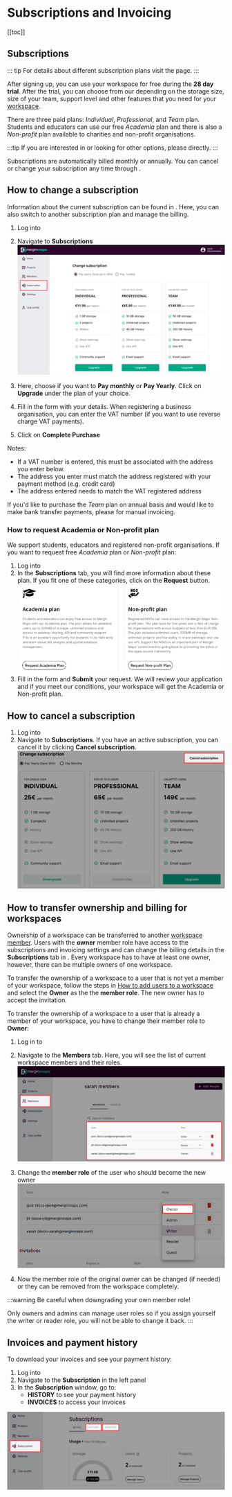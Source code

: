 # Subscriptions and Invoicing
[[toc]]

## Subscriptions

::: tip
For details about different subscription plans visit the <MainDomainNameLink id="pricing" desc="pricing"/> page.
:::

After signing up, you can use your workspace for free during the **28 day trial**. After the trial, you can choose from our <MainDomainNameLink id="pricing" desc="subscription plans"/> depending on the storage size, size of your team, support level and other features that you need for your [workspace](../../manage/workspaces/). 

There are three paid plans: *Individual*, *Professional*, and *Team* plan. Students and educators can use our free *Academia* plan and there is also a *Non-profit* plan available to charities and non-profit organisations.

:::tip
If you are interested in <MainDomainNameLink id="pricing-for-ce-and-ee" desc="On-Premise deployment"/>  or looking for other options, please <MerginMapsEmail id="sales" desc="contact us" /> directly.
:::

Subscriptions are automatically billed monthly or annually. You can cancel or change your subscription any time through <AppDomainNameLink />.

## How to change a subscription
Information about the current subscription can be found in <AppDomainNameLink />. Here, you can also switch to another subscription plan and manage the billing.

1. Log into <AppDomainNameLink />
2. Navigate to **Subscriptions**
   ![Mergin Maps Subscription details](./subscriptions.jpg "Mergin Maps Subscription details")

3. Here, choose if you want to **Pay monthly** or **Pay Yearly**. Click on **Upgrade** under the plan of your choice.
4. Fill in the form with your details. 
   When registering a business organisation, you can enter the VAT number (if you want to use reverse charge VAT payments).
5. Click on **Complete Purchase**

Notes:
- If a VAT number is entered, this must be associated with the address you enter below.
- The address you enter must match the address registered with your payment method (e.g. credit card)
- The address entered needs to match the VAT registered address

If you'd like to purchase the *Team* plan on annual basis and would like to make bank transfer payments, please <MerginMapsEmail id="sales" desc="contact us" /> for manual invoicing.

### How to request Academia or Non-profit plan
We support students, educators and registered non-profit organisations. If you want to request free *Academia* plan or *Non-profit* plan:
1. Log into <AppDomainNameLink />
2. In the **Subscriptions** tab, you will find more information about these plan. If you fit one of these categories, click on the **Request** button. 
![Mergin Maps Request Academia or Non-profit plan](./academia-non-profit-plan.jpg "Mergin Maps Request Academia or Non-profit plan")
3. Fill in the form and **Submit** your request. We will review your application and if you meet our conditions, your workspace will get the Academia or Non-profit plan.

## How to cancel a subscription
1. Log into <AppDomainNameLink />
2. Navigate to **Subscriptions**. If you have an active subscription, you can cancel it by clicking **Cancel subscription**.
![Mergin Maps Cancel Subscription](./cancel-subscription.jpg "Mergin Maps Cancel Subscription")

## How to transfer ownership and billing for workspaces
Ownership of a workspace can be transferred to another [workspace member](../permissions/#workspace-member-roles). Users with the **owner** member role have access to the subscriptions and invoicing settings and can change the billing details in the **Subscriptions** tab in <AppDomainNameLink />. Every workspace has to have at least one owner, however, there can be multiple owners of one workspace.

To transfer the ownership of a workspace to a user that is not yet a member of your workspace, follow the steps in [How to add users to a workspace](../project-advanced/#add-users-to-a-workspace) and select the **Owner** as the the **member role**. The new owner has to accept the invitation.

To transfer the ownership of a workspace to a user that is already a member of your workspace, you have to change their member role to **Owner**:
1. Log in to <AppDomainNameLink />
2. Navigate to the **Members** tab. Here, you will see the list of current workspace members and their roles. 
   ![Changing member role of a workspace member](./transfer-ownership-member-role.jpg "Changing member role of a workspace member")

3. Change the **member role** of the user who should become the new owner
   ![Selecting owner member role from the list](./transfer-ownership-new-owner.jpg "Selecting owner member role from the list")
   
4. Now the member role of the original owner can be changed (if needed) or they can be removed from the workspace completely.

:::warning
Be careful when downgrading your own member role! 

Only owners and admins can manage user roles so if you assign yourself the writer or reader role, you will not be able to change it back.
:::

## Invoices and payment history
To download your invoices and see your payment history:

1. Log into <AppDomainNameLink /> 
2. Navigate to the **Subscription** in the left panel
2. In the **Subscription** window, go to:
   - **HISTORY** to see your payment history
   - **INVOICES** to access your invoices

![Invoices and Payment History](./invoices-history.jpg "Invoices and Payment History")
